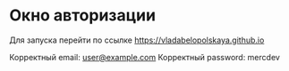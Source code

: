 # Окно авторизации

Для запуска перейти по ссылке https://vladabelopolskaya.github.io

Корректный email: user@example.com
Корректный password: mercdev
